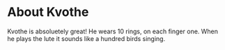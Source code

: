 # About Kvothe

Kvothe is absoluetely great! He wears 10 rings, on each finger one. When he plays the lute it sounds like a hundred birds singing.